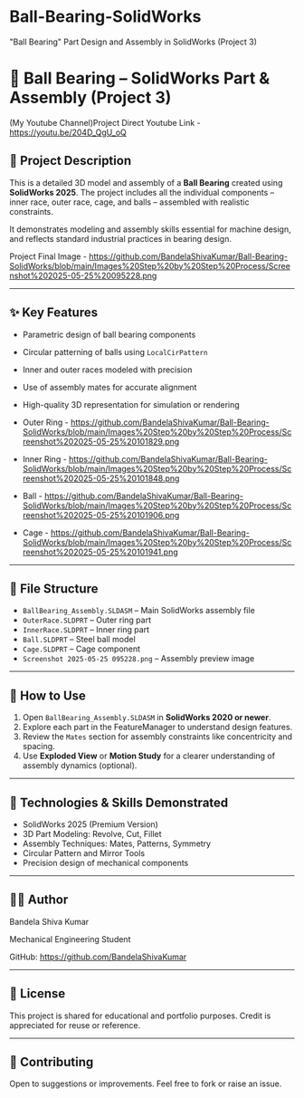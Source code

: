 # Ball-Bearing-SolidWorks
"Ball Bearing" Part Design and Assembly in SolidWorks (Project 3)

# 🔩 Ball Bearing – SolidWorks Part & Assembly (Project 3)

(My Youtube Channel)Project Direct Youtube Link - https://youtu.be/204D_QgU_oQ

## 📌 Project Description

This is a detailed 3D model and assembly of a **Ball Bearing** created using **SolidWorks 2025**. The project includes all the individual components – inner race, outer race, cage, and balls – assembled with realistic constraints.

It demonstrates modeling and assembly skills essential for machine design, and reflects standard industrial practices in bearing design.

Project Final Image - https://github.com/BandelaShivaKumar/Ball-Bearing-SolidWorks/blob/main/Images%20Step%20by%20Step%20Process/Screenshot%202025-05-25%20095228.png

---

## ✨ Key Features

- Parametric design of ball bearing components
- Circular patterning of balls using `LocalCirPattern`
- Inner and outer races modeled with precision
- Use of assembly mates for accurate alignment
- High-quality 3D representation for simulation or rendering

- Outer Ring - https://github.com/BandelaShivaKumar/Ball-Bearing-SolidWorks/blob/main/Images%20Step%20by%20Step%20Process/Screenshot%202025-05-25%20101829.png

- Inner Ring - https://github.com/BandelaShivaKumar/Ball-Bearing-SolidWorks/blob/main/Images%20Step%20by%20Step%20Process/Screenshot%202025-05-25%20101848.png

- Ball - https://github.com/BandelaShivaKumar/Ball-Bearing-SolidWorks/blob/main/Images%20Step%20by%20Step%20Process/Screenshot%202025-05-25%20101906.png

- Cage - https://github.com/BandelaShivaKumar/Ball-Bearing-SolidWorks/blob/main/Images%20Step%20by%20Step%20Process/Screenshot%202025-05-25%20101941.png

---

## 📂 File Structure

- `BallBearing_Assembly.SLDASM` – Main SolidWorks assembly file
- `OuterRace.SLDPRT` – Outer ring part
- `InnerRace.SLDPRT` – Inner ring part
- `Ball.SLDPRT` – Steel ball model
- `Cage.SLDPRT` – Cage component
- `Screenshot 2025-05-25 095228.png` – Assembly preview image

---

## 🚀 How to Use

1. Open `BallBearing_Assembly.SLDASM` in **SolidWorks 2020 or newer**.
2. Explore each part in the FeatureManager to understand design features.
3. Review the `Mates` section for assembly constraints like concentricity and spacing.
4. Use **Exploded View** or **Motion Study** for a clearer understanding of assembly dynamics (optional).

---

## 🧰 Technologies & Skills Demonstrated

- SolidWorks 2025 (Premium Version)
- 3D Part Modeling: Revolve, Cut, Fillet
- Assembly Techniques: Mates, Patterns, Symmetry
- Circular Pattern and Mirror Tools
- Precision design of mechanical components

---

## 👨‍💻 Author

Bandela Shiva Kumar

Mechanical Engineering Student

GitHub: https://github.com/BandelaShivaKumar

---

## 📃 License

This project is shared for educational and portfolio purposes. Credit is appreciated for reuse or reference.

---

## 📢 Contributing

Open to suggestions or improvements. Feel free to fork or raise an issue.
